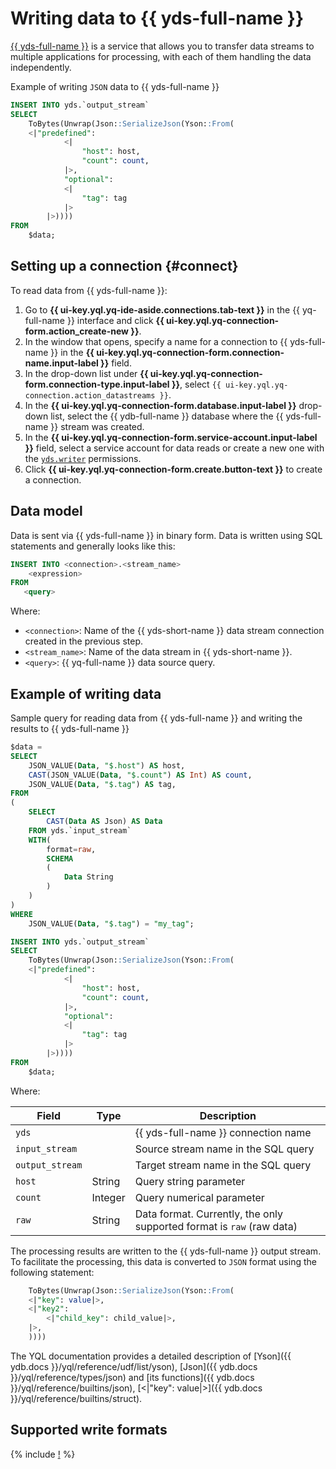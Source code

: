 # Writing data to {{ yds-full-name }}

[{{ yds-full-name }}](../../data-streams/concepts/index.md) is a service that allows you to transfer data streams to multiple applications for processing, with each of them handling the data independently.

Example of writing `JSON` data to {{ yds-full-name }}

```sql
INSERT INTO yds.`output_stream`
SELECT
    ToBytes(Unwrap(Json::SerializeJson(Yson::From(
    <|"predefined":
            <|
                "host": host,
                "count": count,
            |>,
            "optional":
            <|
                "tag": tag
            |>
        |>))))
FROM
    $data;
```

## Setting up a connection {#connect}

To read data from {{ yds-full-name }}:
1. Go to **{{ ui-key.yql.yq-ide-aside.connections.tab-text }}** in the {{ yq-full-name }} interface and click **{{ ui-key.yql.yq-connection-form.action_create-new }}**.
1. In the window that opens, specify a name for a connection to {{ yds-full-name }} in the **{{ ui-key.yql.yq-connection-form.connection-name.input-label }}** field.
1. In the drop-down list under **{{ ui-key.yql.yq-connection-form.connection-type.input-label }}**, select `{{ ui-key.yql.yq-connection.action_datastreams }}`.
1. In the **{{ ui-key.yql.yq-connection-form.database.input-label }}** drop-down list, select the {{ ydb-full-name }} database where the {{ yds-full-name }} stream was created.
1. In the **{{ ui-key.yql.yq-connection-form.service-account.input-label }}** field, select a service account for data reads or create a new one with the [`yds.writer`](../../data-streams/security/index.md) permissions.
1. Click **{{ ui-key.yql.yq-connection-form.create.button-text }}** to create a connection.

## Data model

Data is sent via {{ yds-full-name }} in binary form. Data is written using SQL statements and generally looks like this:

```sql
INSERT INTO <connection>.<stream_name>
    <expression>
FROM
   <query>
```

Where:

- `<connection>`: Name of the {{ yds-short-name }} data stream connection created in the previous step.
- `<stream_name>`: Name of the data stream in {{ yds-short-name }}.
- `<query>`: {{ yq-full-name }} data source query.

## Example of writing data

Sample query for reading data from {{ yds-full-name }} and writing the results to {{ yds-full-name }}

```sql
$data =
SELECT
    JSON_VALUE(Data, "$.host") AS host,
    CAST(JSON_VALUE(Data, "$.count") AS Int) AS count,
    JSON_VALUE(Data, "$.tag") AS tag,
FROM
(
    SELECT
        CAST(Data AS Json) AS Data
    FROM yds.`input_stream`
    WITH(
        format=raw,
        SCHEMA
        (
            Data String
        )
    )
)
WHERE
    JSON_VALUE(Data, "$.tag") = "my_tag";

INSERT INTO yds.`output_stream`
SELECT
    ToBytes(Unwrap(Json::SerializeJson(Yson::From(
    <|"predefined":
            <|
                "host": host,
                "count": count,
            |>,
            "optional":
            <|
                "tag": tag
            |>
        |>))))
FROM
    $data;
```

Where:

|Field|Type|Description|
|--|---|---|
|`yds`| |{{ yds-full-name }} connection name|
|`input_stream`| |Source stream name in the SQL query|
|`output_stream`| |Target stream name in the SQL query|
|`host`|String|Query string parameter|
|`count`|Integer|Query numerical parameter|
|`raw`|String|Data format. Currently, the only supported format is `raw` (raw data)|

The processing results are written to the {{ yds-full-name }} output stream. To facilitate the processing, this data is converted to `JSON` format using the following statement:

```sql
    ToBytes(Unwrap(Json::SerializeJson(Yson::From(
    <|"key": value|>,
    <|"key2":
        <|"child_key": child_value|>,
    |>,
    ))))
```

The YQL documentation provides a detailed description of [Yson]({{ ydb.docs }}/yql/reference/udf/list/yson), [Json]({{ ydb.docs }}/yql/reference/types/json) and [its functions]({{ ydb.docs }}/yql/reference/builtins/json), [<|"key": value|>]({{ ydb.docs }}/yql/reference/builtins/struct).

## Supported write formats

{% include [!](../_includes/supported-yds-write-formats.md) %}

